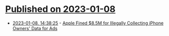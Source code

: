 # [Published on 2023-01-08](index.md)

* [2023-01-08, 14:38:25](https://news.ycombinator.com/item?id=34299433) - [Apple Fined $8.5M for Illegally Collecting iPhone Owners' Data for Ads](https://gizmodo.com/apple-iphone-france-ads-fine-illegal-data-1849950163)

